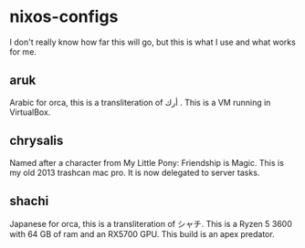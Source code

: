 # nixos-configs

I don't really know how far this will go, but this is what I use and what
works for me.

## aruk

Arabic for orca, this is a transliteration of أرك . This is a VM running in
VirtualBox.

## chrysalis

Named after a character from My Little Pony: Friendship is Magic. This is my
old 2013 trashcan mac pro. It is now delegated to server tasks.

## shachi

Japanese for orca, this is a transliteration of シャチ. This is a Ryzen 5 3600
with 64 GB of ram and an RX5700 GPU. This build is an apex predator.
